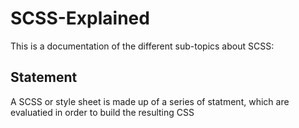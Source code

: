 # SCSS-Explained
This is a documentation of the different sub-topics about SCSS:
## Statement
A SCSS or style sheet is made up of a series of statment, which are evaluatied in order to build the resulting CSS
